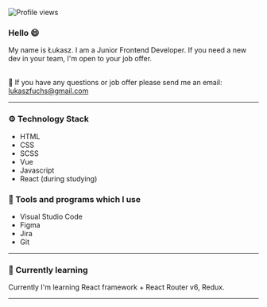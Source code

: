 ![Profile views](https://gpvc.arturio.dev/Fuksmate)

### Hello 😄

My name is Łukasz. I am a Junior Frontend Developer. If you need a new dev in your team, I'm open to your job offer.
<br /><br />

📩 If you have any questions or job offer please send me an email: lukaszfuchs@gmail.com

---

### ⚙️ Technology Stack

- HTML
- CSS
- SCSS
- Vue
- Javascript
- React (during studying)

### 🧰 Tools and programs which I use

- Visual Studio Code
- Figma
- Jira
- Git

---

### 📖 Currently learning

Currently I'm learning React framework + React Router v6, Redux.

---

<!-- ### 🔭 Currently working on -->
